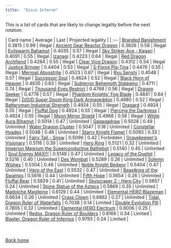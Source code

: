 ```yaml
---
title:  "Disco Inferno"
---
```


This is a list of cards that are likely to change legality before the next rotation.

| Card name | Average | Last | Projected legality |
| :-- |
[Branded Banishment](https://db.ygoprodeck.com/card/?search=Branded%20Banishment) | 0.3815 | 0.99 | Illegal |
[Ancient Gear Reactor Dragon](https://db.ygoprodeck.com/card/?search=Ancient%20Gear%20Reactor%20Dragon) | 0.3826 | 0.58 | Illegal |
[Evilswarm Bahamut](https://db.ygoprodeck.com/card/?search=Evilswarm%20Bahamut) | 0.4035 | 0.57 | Illegal |
[Sky Striker Ace - Kagari](https://db.ygoprodeck.com/card/?search=Sky%20Striker%20Ace%20-%20Kagari) | 0.4091 | 0.55 | Illegal |
[Izanagi](https://db.ygoprodeck.com/card/?search=Izanagi) | 0.4223 | 0.64 | Illegal |
[Red Dragon Archfiend](https://db.ygoprodeck.com/card/?search=Red%20Dragon%20Archfiend) | 0.4284 | 0.55 | Illegal |
[Clear Vice Dragon](https://db.ygoprodeck.com/card/?search=Clear%20Vice%20Dragon) | 0.4312 | 0.54 | Illegal |
[Justice Bringer](https://db.ygoprodeck.com/card/?search=Justice%20Bringer) | 0.4404 | 0.53 | Illegal |
[S-Force Pla-Tina](https://db.ygoprodeck.com/card/?search=S-Force%20Pla-Tina) | 0.4476 | 0.55 | Illegal |
[Mermail Abysstrite](https://db.ygoprodeck.com/card/?search=Mermail%20Abysstrite) | 0.4523 | 0.67 | Illegal |
[Ryu Senshi](https://db.ygoprodeck.com/card/?search=Ryu%20Senshi) | 0.4548 | 0.57 | Illegal |
[Successor Soul](https://db.ygoprodeck.com/card/?search=Successor%20Soul) | 0.4624 | 0.52 | Illegal |
[Black Horn of Heaven](https://db.ygoprodeck.com/card/?search=Black%20Horn%20of%20Heaven) | 0.4635 | 0.63 | Illegal |
[Subterror Behemoth Stalagmo](https://db.ygoprodeck.com/card/?search=Subterror%20Behemoth%20Stalagmo) | 0.4711 | 0.74 | Illegal |
[Thousand-Eyes Restrict](https://db.ygoprodeck.com/card/?search=Thousand-Eyes%20Restrict) | 0.4768 | 0.56 | Illegal |
[Dragon Seeker](https://db.ygoprodeck.com/card/?search=Dragon%20Seeker) | 0.4778 | 0.57 | Illegal |
[Phantom Knights' Fog Blade](https://db.ygoprodeck.com/card/?search=Phantom%20Knights'%20Fog%20Blade) | 0.4841 | 0.64 | Illegal |
[D/D/D Super Doom King Dark Armageddon](https://db.ygoprodeck.com/card/?search=D/D/D%20Super%20Doom%20King%20Dark%20Armageddon) | 0.4880 | 0.52 | Illegal |
[Batteryman Industrial Strength](https://db.ygoprodeck.com/card/?search=Batteryman%20Industrial%20Strength) | 0.4924 | 0.55 | Illegal |
[Dragard](https://db.ygoprodeck.com/card/?search=Dragard) | 0.4924 | 0.55 | Illegal |
[Fluffal Dog](https://db.ygoprodeck.com/card/?search=Fluffal%20Dog) | 0.4924 | 0.55 | Illegal |
[Piercing the Darkness](https://db.ygoprodeck.com/card/?search=Piercing%20the%20Darkness) | 0.4924 | 0.55 | Illegal |
[Moon Mirror Shield](https://db.ygoprodeck.com/card/?search=Moon%20Mirror%20Shield) | 0.4968 | 0.58 | Illegal |
[White Aura Bihamut](https://db.ygoprodeck.com/card/?search=White%20Aura%20Bihamut) | 0.5014 | 0.47 | Unlimited |
[Gagagadraw](https://db.ygoprodeck.com/card/?search=Gagagadraw) | 0.5028 | 0.49 | Unlimited |
[Water Dragon Cluster](https://db.ygoprodeck.com/card/?search=Water%20Dragon%20Cluster) | 0.5047 | 0.18 | Unlimited |
[Constellar Hyades](https://db.ygoprodeck.com/card/?search=Constellar%20Hyades) | 0.5048 | 0.46 | Unlimited |
[Starry Knight Flamel](https://db.ygoprodeck.com/card/?search=Starry%20Knight%20Flamel) | 0.5093 | 0.33 | Unlimited |
[Fairy Tail - Snow](https://db.ygoprodeck.com/card/?search=Fairy%20Tail%20-%20Snow) | 0.5096 | 0.42 | Forbidden |
[Gravekeeper's Visionary](https://db.ygoprodeck.com/card/?search=Gravekeeper's%20Visionary) | 0.5116 | 0.39 | Unlimited |
[Hero Ring](https://db.ygoprodeck.com/card/?search=Hero%20Ring) | 0.5121 | 0.32 | Unlimited |
[Imperion Magnum the Superconductive Battlebot](https://db.ygoprodeck.com/card/?search=Imperion%20Magnum%20the%20Superconductive%20Battlebot) | 0.5140 | 0.45 | Unlimited |
[Soul Energy MAX!!!](https://db.ygoprodeck.com/card/?search=Soul%20Energy%20MAX!!!) | 0.5148 | 0.47 | Unlimited |
[Legacy of the Duelist](https://db.ygoprodeck.com/card/?search=Legacy%20of%20the%20Duelist) | 0.5216 | 0.40 | Unlimited |
[Des Wombat](https://db.ygoprodeck.com/card/?search=Des%20Wombat) | 0.5289 | 0.26 | Unlimited |
[Solemn Wishes](https://db.ygoprodeck.com/card/?search=Solemn%20Wishes) | 0.5304 | 0.46 | Unlimited |
[Noble Knight Bedwyr](https://db.ygoprodeck.com/card/?search=Noble%20Knight%20Bedwyr) | 0.5404 | 0.47 | Unlimited |
[Hero of the East](https://db.ygoprodeck.com/card/?search=Hero%20of%20the%20East) | 0.5532 | 0.47 | Unlimited |
[Beastking of the Swamps](https://db.ygoprodeck.com/card/?search=Beastking%20of%20the%20Swamps) | 0.5616 | 0.44 | Unlimited |
[Fifth Hope](https://db.ygoprodeck.com/card/?search=Fifth%20Hope) | 0.5654 | 0.26 | Unlimited |
[Fluffal Bear](https://db.ygoprodeck.com/card/?search=Fluffal%20Bear) | 0.5829 | 0.41 | Unlimited |
[Skyscraper 2 - Hero City](https://db.ygoprodeck.com/card/?search=Skyscraper%202%20-%20Hero%20City) | 0.5857 | 0.24 | Unlimited |
[Stone Statue of the Aztecs](https://db.ygoprodeck.com/card/?search=Stone%20Statue%20of%20the%20Aztecs) | 0.5869 | 0.35 | Unlimited |
[Madolche Magileine](https://db.ygoprodeck.com/card/?search=Madolche%20Magileine) | 0.6129 | 0.44 | Unlimited |
[Elemental HERO Blazeman](https://db.ygoprodeck.com/card/?search=Elemental%20HERO%20Blazeman) | 0.6634 | 0.26 | Unlimited |
[Crass Clown](https://db.ygoprodeck.com/card/?search=Crass%20Clown) | 0.6862 | 0.27 | Unlimited |
[Tidal, Dragon Ruler of Waterfalls](https://db.ygoprodeck.com/card/?search=Tidal,%20Dragon%20Ruler%20of%20Waterfalls) | 0.7038 | 0.14 | Limited |
[Double Evolution Pill](https://db.ygoprodeck.com/card/?search=Double%20Evolution%20Pill) | 0.7805 | 0.32 | Unlimited |
[Elemental HERO Electrum](https://db.ygoprodeck.com/card/?search=Elemental%20HERO%20Electrum) | 0.8006 | 0.25 | Unlimited |
[Redox, Dragon Ruler of Boulders](https://db.ygoprodeck.com/card/?search=Redox,%20Dragon%20Ruler%20of%20Boulders) | 0.8169 | 0.34 | Limited |
[Blaster, Dragon Ruler of Infernos](https://db.ygoprodeck.com/card/?search=Blaster,%20Dragon%20Ruler%20of%20Infernos) | 0.9793 | 0.24 | Limited |

<br>

###### [Back home](index)